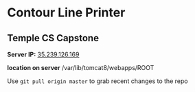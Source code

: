 # Contour Line Printer
## Temple CS Capstone

**Server IP:**   [35.239.126.169](http://35.239.126.169)

**location on server** /var/lib/tomcat8/webapps/ROOT


Use `git pull origin master` to grab recent changes to the repo
